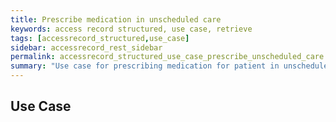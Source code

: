 ```yaml
---
title: Prescribe medication in unscheduled care
keywords: access record structured, use case, retrieve
tags: [accessrecord_structured,use_case]
sidebar: accessrecord_rest_sidebar
permalink: accessrecord_structured_use_case_prescribe_unscheduled_care.html
summary: "Use case for prescribing medication for patient in unscheduled care using active checking in an electronic prescribing environment"
---
```


## Use Case ##
